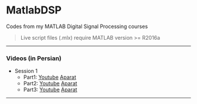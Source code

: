 # MatlabDSP

Codes from my MATLAB Digital Signal Processing courses

> Live script files (.mlx) require MATLAB version >= R2016a
-------------------------------------

### Videos (in Persian)

- Session 1
  - Part1: [Youtube](https://youtu.be/Qfki1clmsPs) [Aparat](https://www.aparat.com/v/kl1eE)
  - Part2: [Youtube](https://youtu.be/27PBMl7l6sk) [Aparat](https://www.aparat.com/v/oYOB7)
  - Part3: [Youtube](https://youtu.be/yYXC3fu3Dpo) [Aparat](https://www.aparat.com/v/B63Lo)
-------------------------------------
